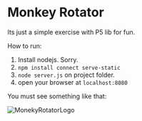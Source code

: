 # Monkey Rotator

Its just a simple exercise with P5 lib for fun.


How to run:

1. Install nodejs. Sorry.
2. `npm install connect serve-static`
3. `node server.js` on project folder.
4. open your browser at `localhost:8080`

You must see something like that:

![MonekyRotatorLogo](https://raw.githubusercontent.com/gabrsar/MonkeyRotator/master/splash.png)
